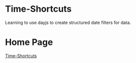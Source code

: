 # Time-Shortcuts
Learning to use dayjs to create structured date filters for data.

# Home Page
[Time-Shortcuts](https://github.com/sakunoo/Time-Shortcuts)
